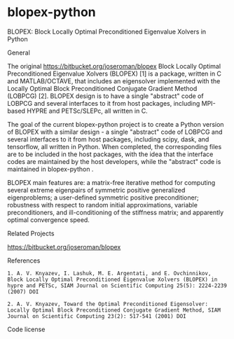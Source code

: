 # blopex-python
BLOPEX: Block Locally Optimal Preconditioned Eigenvalue Xolvers in Python

General

The original https://bitbucket.org/joseroman/blopex Block Locally Optimal Preconditioned Eigenvalue Xolvers (BLOPEX) [1] is a package, written in C and MATLAB/OCTAVE, that includes an eigensolver implemented with the Locally Optimal Block Preconditioned Conjugate Gradient Method (LOBPCG) [2]. BLOPEX design is to have a single "abstract" code of LOBPCG and several interfaces to it from host packages, including MPI-based HYPRE and PETSc/SLEPc, all written in C.

The goal of the current blopex-python project is to create a Python version of BLOPEX with a similar design - a single "abstract" code of LOBPCG and several interfaces to it from host packages, including scipy, dask, and tensorflow, all written in Python. When completed, the corresponding files are to be included in the host packages, with the idea that the interface codes are maintained by the host developers, while the "abstract" code is maintained in blopex-python .

BLOPEX main features are: a matrix-free iterative method for computing several extreme eigenpairs of symmetric positive generalized eigenproblems; a user-defined symmetric positive preconditioner; robustness with respect to random initial approximations, variable preconditioners, and ill-conditioning of the stiffness matrix; and apparently optimal convergence speed.

Related Projects

https://bitbucket.org/joseroman/blopex

References

    1. A. V. Knyazev, I. Lashuk, M. E. Argentati, and E. Ovchinnikov, Block Locally Optimal Preconditioned Eigenvalue Xolvers (BLOPEX) in hypre and PETSc, SIAM Journal on Scientific Computing 25(5): 2224-2239 (2007) DOI

    2. A. V. Knyazev, Toward the Optimal Preconditioned Eigensolver: Locally Optimal Block Preconditioned Conjugate Gradient Method, SIAM Journal on Scientific Computing 23(2): 517-541 (2001) DOI

Code license
